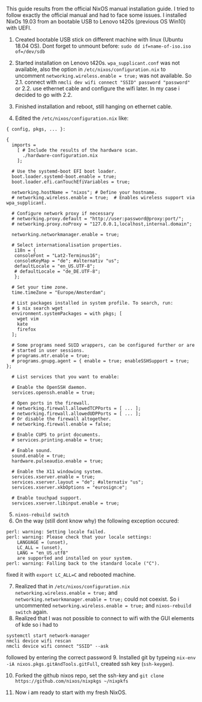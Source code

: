 This guide results from the official NixOS manual installation guide. 
I tried to follow exactly the official manual and had to face some issues.
I installed NixOs 19.03 from an bootable USB to Lenovo t420s (previous OS Win10) with UEFI.

1. Created bootable USB stick on different machine with linux (Ubuntu 18.04 OS).
Dont forget to unmount before:
`sudo dd if=name-of-iso.iso of=/dev/sdb`
2. Started installation on Lenovo t420s. `wpa_supplicant.conf` was not available, also the 
option in `/etc/nixos/configuration.nix` to uncomment `networking.wireless.enable = true;` was not
available. So
2.1. connect with `nmcli dev wifi connect "SSID" password "password"`  or
2.2. use ethernet cable and configure the wifi later.
In my case i decided to go with 2.2.

3. Finished installation and reboot, still hanging on ethernet cable.
4. Edited the `/etc/nixos/configuration.nix` like: 

```
{ config, pkgs, ... }:

{
  imports =
    [ # Include the results of the hardware scan.
      ./hardware-configuration.nix
    ];

  # Use the systemd-boot EFI boot loader.
  boot.loader.systemd-boot.enable = true;
  boot.loader.efi.canTouchEfiVariables = true;

  networking.hostName = "nixos"; # Define your hostname.
  # networking.wireless.enable = true;  # Enables wireless support via wpa_supplicant.

  # Configure network proxy if necessary
  # networking.proxy.default = "http://user:password@proxy:port/";
  # networking.proxy.noProxy = "127.0.0.1,localhost,internal.domain";

  networking.networkmanager.enable = true;

  # Select internationalisation properties.
   i18n = {
   consoleFont = "Lat2-Terminus16";
   consoleKeyMap = "de"; #alternativ "us";
   defaultLocale = "en_US.UTF-8";
   # defaultLocale = "de_DE.UTF-8";
   };

  # Set your time zone.
  time.timeZone = "Europe/Amsterdam";

  # List packages installed in system profile. To search, run:
  # $ nix search wget
  environment.systemPackages = with pkgs; [
    wget vim
    kate
    firefox
  ];

  # Some programs need SUID wrappers, can be configured further or are
  # started in user sessions.
  # programs.mtr.enable = true;
  # programs.gnupg.agent = { enable = true; enableSSHSupport = true; };

  # List services that you want to enable:

  # Enable the OpenSSH daemon.
  services.openssh.enable = true;

  # Open ports in the firewall.
  # networking.firewall.allowedTCPPorts = [ ... ];
  # networking.firewall.allowedUDPPorts = [ ... ];
  # Or disable the firewall altogether.
  # networking.firewall.enable = false;

  # Enable CUPS to print documents.
  # services.printing.enable = true;

  # Enable sound.
  sound.enable = true;
  hardware.pulseaudio.enable = true;

  # Enable the X11 windowing system.
  services.xserver.enable = true;
  services.xserver.layout = "de"; #alternativ "us";
  services.xserver.xkbOptions = "eurosign:e";

  # Enable touchpad support.
  services.xserver.libinput.enable = true;
```

5. `nixos-rebuild switch`
6. On the way (still dont know why) the following exception occured: 
```
perl: warning: Setting locale failed.
perl: warning: Please check that your locale settings:
    LANGUAGE = (unset),
    LC_ALL = (unset),
    LANG = "en_US.utf8"
    are supported and installed on your system.
perl: warning: Falling back to the standard locale ("C").
```
fixed it with `export LC_ALL=C` and rebooted machine.

7. Realized that in `/etc/nixos/configuration.nix` `networking.wireless.enable = true;` 
and ` networking.networkmanager.enable = true;`
could not coexist. So i uncommented `networking.wireless.enable = true;` and `nixos-rebuild switch` again.
8. Realized that I was not possible to connect to wifi with the GUI elements of kde so i had to
```
systemctl start network-manager
nmcli device wifi rescan
nmcli device wifi connect "SSID" --ask
```
followed by entering the correct password
9. Installed git by typeing `nix-env -iA nixos.pkgs.gitAndTools.gitFull`, created ssh key (`ssh-keygen`).

10. Forked the github nixos repo, set the ssh-key and `git clone https://github.com/nixos/nixpkgs ~/nixpkfs`

11. Now i am ready to start with my fresh NixOS. 
